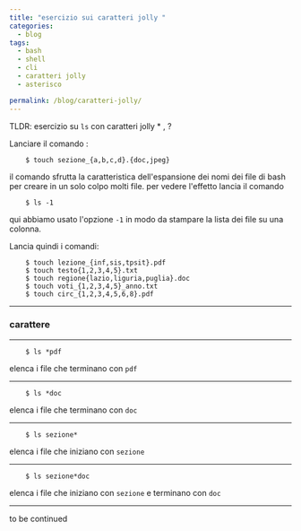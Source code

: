 ```yaml
---
title: "esercizio sui caratteri jolly "
categories:
  - blog
tags:
  - bash
  - shell
  - cli
  - caratteri jolly
  - asterisco

permalink: /blog/caratteri-jolly/
---
```

TLDR: esercizio su `ls` con caratteri jolly * , ?

Lanciare il comando :

```console
    $ touch sezione_{a,b,c,d}.{doc,jpeg}
```

il comando sfrutta la caratteristica dell'espansione dei nomi dei file di bash per creare in un solo colpo molti file.
per vedere l'effetto lancia il comando

```console
    $ ls -1 
```
qui abbiamo usato l'opzione `-1` in modo da stampare la lista dei file su una colonna.

Lancia quindi i comandi:
```console
    $ touch lezione_{inf,sis,tpsit}.pdf
    $ touch testo{1,2,3,4,5}.txt
    $ touch regione{lazio,liguria,puglia}.doc
    $ touch voti_{1,2,3,4,5}_anno.txt
    $ touch circ_{1,2,3,4,5,6,8}.pdf
```

----
### carattere 
----


```console 
    $ ls *pdf
```

elenca i file che terminano con `pdf`

----


```console 
    $ ls *doc
```

elenca i file che terminano con `doc`

----


```console 
    $ ls sezione*
```

elenca i file che iniziano  con `sezione`

----



```console 
    $ ls sezione*doc
```

elenca i file che iniziano con `sezione` e terminano con `doc`

----

to be continued